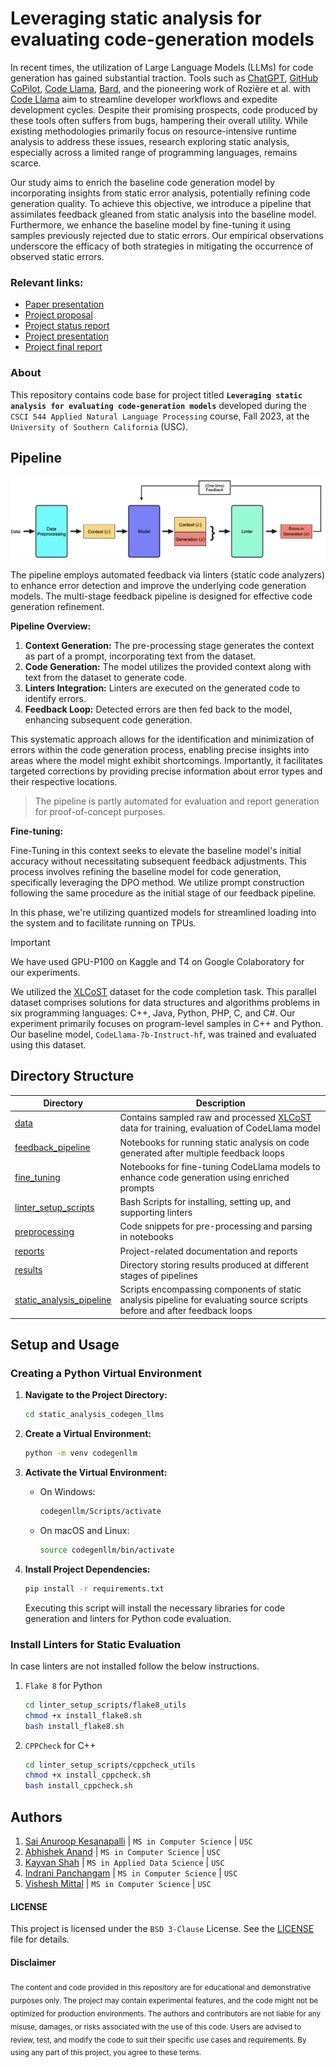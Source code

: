 # Leveraging static analysis for evaluating code-generation models

In recent times, the utilization of Large Language Models (LLMs) for code generation has gained substantial traction. Tools such as [ChatGPT](https://proceedings.neurips.cc/paper_files/paper/2020/file/1457c0d6bfcb4967418bfb8ac142f64a-Paper.pdf), [GitHub CoPilot](https://github.com/features/copilot), [Code Llama](https://arxiv.org/abs/2308.12950), [Bard](https://blog.google/technology/ai/bard-google-ai-search-updates/), and the pioneering work of Rozière et al. with [Code Llama](https://arxiv.org/abs/2308.12950) aim to streamline developer workflows and expedite development cycles. Despite their promising prospects, code produced by these tools often suffers from bugs, hampering their overall utility. While existing methodologies primarily focus on resource-intensive runtime analysis to address these issues, research exploring static analysis, especially across a limited range of programming languages, remains scarce.

Our study aims to enrich the baseline code generation model by incorporating insights from static error analysis, potentially refining code generation quality. To achieve this objective, we introduce a pipeline that assimilates feedback gleaned from static analysis into the baseline model. Furthermore, we enhance the baseline model by fine-tuning it using samples previously rejected due to static errors. Our empirical observations underscore the efficacy of both strategies in mitigating the occurrence of observed static errors.

### Relevant links:
- [Paper presentation](https://github.com/ksanu1998/NLP_Group37/blob/main/reports/NLP_Group_37_Paper_Presentation.pdf)
- [Project proposal](https://github.com/ksanu1998/NLP_Group37/blob/main/reports/NLP_Group_37_Project_Proposal.pdf) 
- [Project status report](https://github.com/ksanu1998/NLP_Group37/blob/main/reports/NLP_Group_37_Project_Status_Report.pdf) 
- [Project presentation](https://github.com/ksanu1998/NLP_Group37/blob/main/reports/NLP_Group_37_Project_Presentation.pdf) 
- [Project final report](https://github.com/ksanu1998/NLP_Group37/blob/main/reports/NLP_Group_37_Project_Final_Report.pdf) 

### About
This repository contains code base for project titled __`Leveraging static analysis for evaluating code-generation models`__ developed during the `CSCI 544 Applied Natural Language Processing` course, Fall 2023, at the `University of Southern California` (USC).

## Pipeline
![Code Generation and Static Evaluation Pipeline with feedback](reports/Model_Pipeline.png)

The pipeline employs automated feedback via linters (static code analyzers) to enhance error detection and improve the underlying code generation models. The multi-stage feedback pipeline is designed for effective code generation refinement.

**Pipeline Overview:**

1. **Context Generation:** The pre-processing stage generates the context as part of a prompt, incorporating text from the dataset.
2. **Code Generation:** The model utilizes the provided context along with text from the dataset to generate code.
3. **Linters Integration:** Linters are executed on the generated code to identify errors.
4. **Feedback Loop:** Detected errors are then fed back to the model, enhancing subsequent code generation.

This systematic approach allows for the identification and minimization of errors within the code generation process, enabling precise insights into areas where the model might exhibit shortcomings. Importantly, it facilitates targeted corrections by providing precise information about error types and their respective locations.

> The pipeline is partly automated for evaluation and report generation for proof-of-concept purposes.

**Fine-tuning:**

Fine-Tuning in this context seeks to elevate the baseline model's initial accuracy without necessitating subsequent feedback adjustments. This process involves refining the baseline model for code generation, specifically leveraging the DPO method. We utilize prompt construction following the same procedure as the initial stage of our feedback pipeline.

In this phase, we're utilizing quantized models for streamlined loading into the system and to facilitate running on TPUs.

> [!IMPORTANT]  
> We have used GPU-P100 on Kaggle and T4 on Google Colaboratory for our experiments.

We utilized the [XLCoST](http://arxiv.org/abs/2206.08474) dataset for the code completion task. This parallel dataset comprises solutions for data structures and algorithms problems in six programming languages: C++, Java, Python, PHP, C, and C#. Our experiment primarily focuses on program-level samples in C++ and Python. Our baseline model, `CodeLlama-7b-Instruct-hf`, was trained and evaluated using this dataset.

## Directory Structure

| Directory               | Description                                                                                  |
|-------------------------|---------------------------------------------------------------------------------------------|
| [data](./data)          | Contains sampled raw and processed [XLCoST](http://arxiv.org/abs/2206.08474) data for training, evaluation of CodeLlama model  |
| [feedback_pipeline](./feedback_pipeline) | Notebooks for running static analysis on code generated after multiple feedback loops |
| [fine_tuning](./fine_tuning) | Notebooks for fine-tuning CodeLlama models to enhance code generation using enriched prompts |
| [linter_setup_scripts](./linter_setup_scripts) | Bash Scripts for installing, setting up, and supporting linters |
| [preprocessing](./preprocessing) | Code snippets for pre-processing and parsing in notebooks |
| [reports](./reports) | Project-related documentation and reports |
| [results](./results) | Directory storing results produced at different stages of pipelines |
| [static_analysis_pipeline](./static_analysis_pipeline) | Scripts encompassing components of static analysis pipeline for evaluating source scripts before and after feedback loops |


## Setup and Usage
### Creating a Python Virtual Environment

1. **Navigate to the Project Directory:**
    ```bash
    cd static_analysis_codegen_llms
    ```

2. **Create a Virtual Environment:**
    ```bash
    python -m venv codegenllm
    ```

3. **Activate the Virtual Environment:**
    - On Windows:
        ```bash
        codegenllm/Scripts/activate
        ```
    - On macOS and Linux:
        ```bash
        source codegenllm/bin/activate
        ```

4. **Install Project Dependencies:**
    ```bash
    pip install -r requirements.txt
    ```
    Executing this script will install the necessary libraries for code generation and linters for Python code evaluation.

### Install Linters for Static Evaluation
In case linters are not installed follow the below instructions.
1. `Flake 8` for Python
    ```bash
    cd linter_setup_scripts/flake8_utils
    chmod +x install_flake8.sh
    bash install_flake8.sh
    ```
2. `CPPCheck` for C++
    ```bash
    cd linter_setup_scripts/cppcheck_utils
    chmod +x install_cppcheck.sh
    bash install_cppcheck.sh
    ```
    
## Authors
1. [Sai Anuroop Kesanapalli](https://github.com/ksanu1998) | `MS in Computer Science` | `USC`
2. [Abhishek Anand](https://github.com/abhishekanand1710) | `MS in Computer Science` | `USC`
3. [Kayvan Shah](https://github.com/KayvanShah1) | `MS in Applied Data Science` | `USC`
4. [Indrani Panchangam](https://github.com/IndraniPanchangam) | `MS in Computer Science` | `USC`
5. [Vishesh Mittal](https://github.com/Vishesh-Mittal) | `MS in Computer Science` | `USC`


#### LICENSE
This project is licensed under the `BSD 3-Clause` License. See the [LICENSE](LICENSE) file for details.

#### Disclaimer

<sub>
The content and code provided in this repository are for educational and demonstrative purposes only. The project may contain experimental features, and the code might not be optimized for production environments. The authors and contributors are not liable for any misuse, damages, or risks associated with the use of this code. Users are advised to review, test, and modify the code to suit their specific use cases and requirements. By using any part of this project, you agree to these terms.
</sub>
